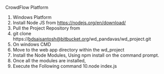 CrowdFlow Platform

1. Windows Platform
2. Install Node JS from https://nodejs.org/en/download/
3. Pull the Project Repository from 
4. git clone https://bdsaisantosh@bitbucket.org/wd_pandavas/wd_project.git
5. On windows CMD 
6. Move to the web app directory within the wd_project
7. Install the Node Modules, Using npm install on the command prompt. 
8. Once all the modules are installed, 
9. Execute the Following command 
10.node index.js